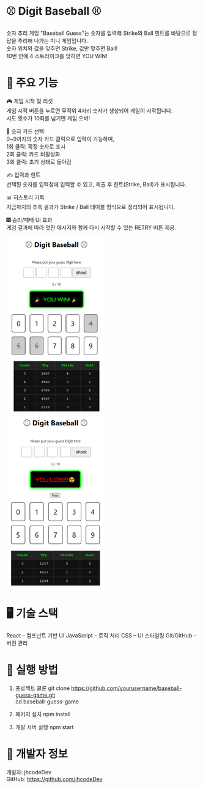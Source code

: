 # ⚾ Digit Baseball ⚾  

숫자 추리 게임 "Baseball Guess"는 숫자를 입력해 Strike와 Ball 힌트를 바탕으로 정답을 추리해 나가는 미니 게임입니다.  
숫자 위치와 값을 맞추면 Strike, 값만 맞추면 Ball!  
10번 안에 4 스트라이크를 맞히면 YOU WIN!



# 📌 주요 기능
🎮 게임 시작 및 리셋  
게임 시작 버튼을 누르면 무작위 4자리 숫자가 생성되어 게임이 시작됩니다.  
시도 횟수가 10회를 넘기면 게임 오버!

🧠 숫자 카드 선택  
0~9까지의 숫자 카드 클릭으로 입력이 가능하며,  
1회 클릭: 확정 숫자로 표시  
2회 클릭: 카드 비활성화  
3회 클릭: 초기 상태로 돌아감  

✍️ 입력과 힌트  
선택된 숫자를 입력창에 입력할 수 있고, 제출 후 힌트(Strike, Ball)가 표시됩니다.

📊 히스토리 기록  
지금까지의 추측 결과가 Strike / Ball 테이블 형식으로 정리되어 표시됩니다.

🎆 승리/패배 UI 효과  
게임 결과에 따라 멋진 메시지와 함께 다시 시작할 수 있는 RETRY 버튼 제공.


![게임 스크린샷](./public/README_components/img_1.png)
![게임 스크린샷](./public/README_components/img_2.png)


# 🖥️ 기술 스택
React – 컴포넌트 기반 UI 
JavaScript – 로직 처리 
CSS – UI 스타일링 
Git/GitHub – 버전 관리 


# 🧪 실행 방법

1. 프로젝트 클론
git clone https://github.com/yourusername/baseball-guess-game.git  
cd baseball-guess-game  

2. 패키지 설치
npm install

3. 개발 서버 실행
npm start




# 👤 개발자 정보
개발자: jhcodeDev  
GitHub: https://github.com/jhcodeDev  